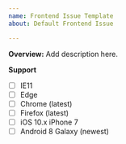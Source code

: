 ```yaml
---
name: Frontend Issue Template
about: Default Frontend Issue

---
```


**Overview:**
Add description here.

**Support**
- [ ] IE11
- [ ] Edge
- [ ] Chrome (latest)
- [ ] Firefox (latest)
- [ ] iOS 10.x iPhone 7
- [ ] Android 8 Galaxy (newest)
